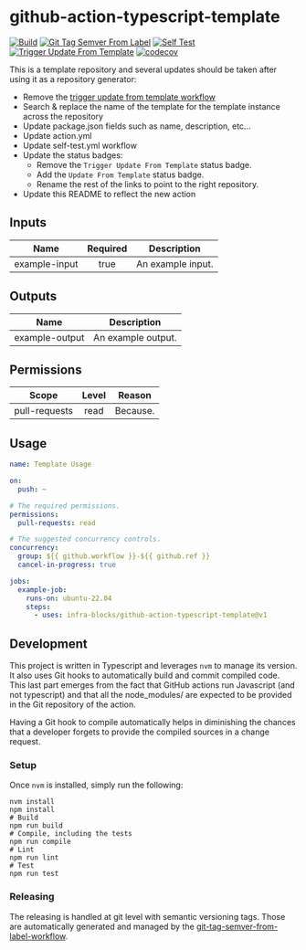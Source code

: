 # github-action-typescript-template
[![Build](https://github.com/infra-blocks/github-action-typescript-template/actions/workflows/build.yml/badge.svg)](https://github.com/infra-blocks/github-action-typescript-template/actions/workflows/build.yml)
[![Git Tag Semver From Label](https://github.com/infra-blocks/github-action-typescript-template/actions/workflows/git-tag-semver-from-label.yml/badge.svg)](https://github.com/infra-blocks/github-action-typescript-template/actions/workflows/git-tag-semver-from-label.yml)
[![Self Test](https://github.com/infra-blocks/github-action-typescript-template/actions/workflows/self-test.yml/badge.svg)](https://github.com/infra-blocks/github-action-typescript-template/actions/workflows/self-test.yml)
[![Trigger Update From Template](https://github.com/infra-blocks/github-action-typescript-template/actions/workflows/trigger-update-from-template.yml/badge.svg)](https://github.com/infra-blocks/github-action-typescript-template/actions/workflows/trigger-update-from-template.yml)
[![codecov](https://codecov.io/gh/infra-blocks/github-action-typescript-template/graph/badge.svg?token=5T4PKYVMDH)](https://codecov.io/gh/infra-blocks/github-action-typescript-template)

This is a template repository and several updates should be taken after using it as a repository generator:
- Remove the [trigger update from template workflow](.github/workflows/trigger-update-from-template.yml)
- Search & replace the name of the template for the template instance across the repository
- Update package.json fields such as name, description, etc...
- Update action.yml
- Update self-test.yml workflow
- Update the status badges:
    - Remove the `Trigger Update From Template` status badge.
    - Add the `Update From Template` status badge.
    - Rename the rest of the links to point to the right repository.
- Update this README to reflect the new action

## Inputs

|     Name      | Required | Description       |
|:-------------:|:--------:|-------------------|
| example-input |   true   | An example input. |

## Outputs

|      Name      | Description        |
|:--------------:|--------------------|
| example-output | An example output. |

## Permissions

|     Scope     | Level | Reason   |
|:-------------:|:-----:|----------|
| pull-requests | read  | Because. |

## Usage

```yaml
name: Template Usage

on:
  push: ~

# The required permissions.
permissions:
  pull-requests: read

# The suggested concurrency controls.
concurrency:
  group: ${{ github.workflow }}-${{ github.ref }}
  cancel-in-progress: true

jobs:
  example-job:
    runs-on: ubuntu-22.04
    steps:
      - uses: infra-blocks/github-action-typescript-template@v1
```

## Development

This project is written in Typescript and leverages `nvm` to manage its version. It also uses Git hooks
to automatically build and commit compiled code. This last part emerges from the fact that GitHub actions
run Javascript (and not typescript) and that all the node_modules/ are expected to be provided in the Git
repository of the action.

Having a Git hook to compile automatically helps in diminishing the chances that a developer forgets to
provide the compiled sources in a change request.

### Setup

Once `nvm` is installed, simply run the following:

```
nvm install
npm install
# Build
npm run build
# Compile, including the tests
npm run compile
# Lint
npm run lint
# Test
npm run test
``` 

### Releasing

The releasing is handled at git level with semantic versioning tags. Those are automatically generated and managed
by the [git-tag-semver-from-label-workflow](https://github.com/infra-blocks/git-tag-semver-from-label-workflow).
